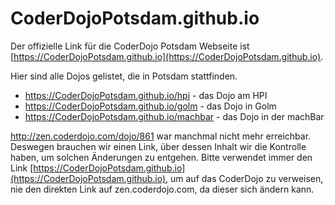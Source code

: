 # CoderDojoPotsdam.github.io

Der offizielle Link für die CoderDojo Potsdam Webseite ist [https://CoderDojoPotsdam.github.io](https://CoderDojoPotsdam.github.io).

Hier sind alle Dojos gelistet, die in Potsdam stattfinden.

- https://CoderDojoPotsdam.github.io/hpi - das Dojo am HPI
- https://CoderDojoPotsdam.github.io/golm - das Dojo in Golm
- https://CoderDojoPotsdam.github.io/machbar - das Dojo in der machBar

http://zen.coderdojo.com/dojo/861 war manchmal nicht mehr erreichbar. Deswegen brauchen wir einen Link, über dessen Inhalt wir die Kontrolle haben, um solchen Änderungen zu entgehen. Bitte verwendet immer den Link [https://CoderDojoPotsdam.github.io](https://CoderDojoPotsdam.github.io), um auf das CoderDojo zu verweisen, nie den direkten Link auf zen.coderdojo.com, da dieser sich ändern kann.

